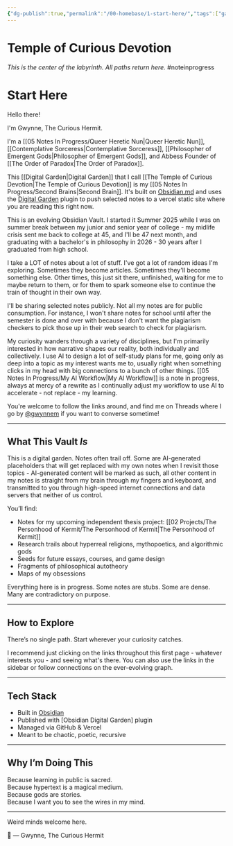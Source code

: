 ```yaml
---
{"dg-publish":true,"permalink":"/00-homebase/1-start-here/","tags":["gardenEntry"]}
---
```


# Temple of Curious Devotion

*This is the center of the labyrinth.  All paths return here.*
#noteinprogress 
# Start Here

Hello there!

I'm Gwynne, The Curious Hermit.

I'm a [[05 Notes In Progress/Queer Heretic Nun\|Queer Heretic Nun]], [[Contemplative Sorceress\|Contemplative Sorceress]], [[Philosopher of Emergent Gods\|Philosopher of Emergent Gods]], and Abbess Founder of [[The Order of Paradox\|The Order of Paradox]].

This [[Digital Garden\|Digital Garden]] that I call [[The Temple of Curious Devotion\|The Temple of Curious Devotion]] is my [[05 Notes In Progress/Second Brains\|Second Brain]].  It's built on [Obsidian.md](https://obsidian.md) and uses the [Digital Garden](https://github.com/oleeskild/obsidian-digital-garden) plugin to push selected notes to a vercel static site where you are reading this right now.

This is an evolving Obsidian Vault.  I started it Summer 2025 while I was on summer break between my junior and senior year of college - my midlife crisis sent me back to college at 45, and I'll be 47 next month, and graduating with a bachelor's in philosophy in 2026 - 30 years after I graduated from high school.

I take a LOT of notes about a lot of stuff.  I've got a lot of random ideas I'm exploring.  Sometimes they become articles.  Sometimes they'll become something else.  Other times, this just sit there, unfinished, waiting for me to maybe return to them, or for them to spark someone else to continue the train of thought in their own way.

I'll be sharing selected notes publicly.  Not all my notes are for public consumption.  For instance, I won't share notes for school until after the semester is done and over with because I don't want the plagiarism checkers to pick those up in their web search to check for plagiarism.

My curiosity wanders through a variety of disciplines, but I'm primarily interested in how narrative shapes our reality, both individually and collectively.  I use AI to design a lot of self-study plans for me, going only as deep into a topic as my interest wants me to, usually right when something clicks in my head with big connections to a bunch of other things.  [[05 Notes In Progress/My AI Workflow\|My AI Workflow]] is a note in progress, always at mercy of a rewrite as I continually adjust my workflow to use AI to accelerate - not replace - my learning.

You're welcome to follow the links around, and find me on Threads where I go by [@gwynnem](https://www.threads.com/@gwynnem) if you want to converse sometime!

---

## What This Vault *Is*

This is a digital garden.  Notes often trail off.  Some are AI-generated placeholders that will get replaced with my own notes when I revisit those topics - AI-generated content will be marked as such, all other content in my notes is straight from my brain through my fingers and keyboard, and transmitted to you through high-speed internet connections and data servers that neither of us control.

You’ll find:
- Notes for my upcoming independent thesis project: [[02 Projects/The Personhood of Kermit/The Personhood of Kermit\|The Personhood of Kermit]]
- Research trails about hyperreal religions, mythopoetics, and algorithmic gods
- Seeds for future essays, courses, and game design
- Fragments of philosophical autotheory
- Maps of my obsessions

Everything here is in progress.  Some notes are stubs. Some are dense.  Many are contradictory on purpose.

---

## How to Explore

There’s no single path.  Start wherever your curiosity catches.

I recommend just clicking on the links throughout this first page - whatever interests you - and seeing what's there.  You can also use the links in the sidebar or follow connections on the ever-evolving graph.  

---

## Tech Stack

- Built in [Obsidian](https://obsidian.md)
- Published with [Obsidian Digital Garden] plugin
- Managed via GitHub & Vercel
- Meant to be chaotic, poetic, recursive

---

## Why I’m Doing This

Because learning in public is sacred.  
Because hypertext is a magical medium.  
Because gods are stories.  
Because I want you to see the wires in my mind.

---

Weird minds welcome here.

🖤 — Gwynne, The Curious Hermit
